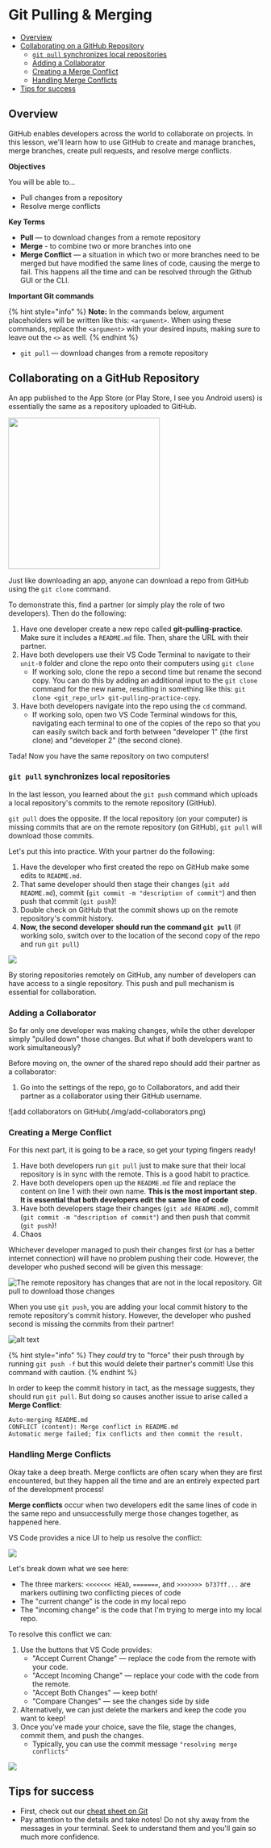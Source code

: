 # Git Pulling & Merging

- [Overview](#overview)
- [Collaborating on a GitHub Repository](#collaborating-on-a-github-repository)
  - [`git pull` synchronizes local repositories](#git-pull-synchronizes-local-repositories)
  - [Adding a Collaborator](#adding-a-collaborator)
  - [Creating a Merge Conflict](#creating-a-merge-conflict)
  - [Handling Merge Conflicts](#handling-merge-conflicts)
- [Tips for success](#tips-for-success)


<!-- ## Watch -->
<!-- {% embed url="" %} -->
<!-- 
## Slides

{% embed url="https://docs.google.com/presentation/d/1IA9kq0wCzPmeEfel3CwN-KiRev959AWaZ2xQnW0p1uo/embed?start=false&loop=false&delayms=3000" %} -->


## Overview

GitHub enables developers across the world to collaborate on projects. In this lesson, we'll learn how to use GitHub to create and manage branches, merge branches, create pull requests, and resolve merge conflicts.

**Objectives**

You will be able to…
* Pull changes from a repository
* Resolve merge conflicts

**Key Terms**

* **Pull** — to download changes from a remote repository
* **Merge** - to combine two or more branches into one
* **Merge Conflict** — a situation in which two or more branches need to be merged but have modified the same lines of code, causing the merge to fail. This happens all the time and can be resolved through the Github GUI or the CLI.


**Important Git commands**

{% hint style="info" %}
**Note:** In the commands below, argument placeholders will be written like this: `<argument>`. When using these commands, replace the `<argument>` with your desired inputs, making sure to leave out the `<>` as well.
{% endhint %}

* `git pull` — download changes from a remote repository
  
## Collaborating on a GitHub Repository

An app published to the App Store (or Play Store, I see you Android users) is essentially the same as a repository uploaded to GitHub.

<img src="./img/app-store.png" width="300">

Just like downloading an app, anyone can download a repo from GitHub using the `git clone` command.

To demonstrate this, find a partner (or simply play the role of two developers). Then do the following:

1. Have one developer create a new repo called **git-pulling-practice**. Make sure it includes a `README.md` file. Then, share the URL with their partner.
2. Have both developers use their VS Code Terminal to navigate to their `unit-0` folder and clone the repo onto their computers using `git clone`
   * If working solo, clone the repo a second time but rename the second copy. You can do this by adding an additional input to the `git clone` command for the new name, resulting in something like this: `git clone <git_repo_url> git-pulling-practice-copy`.
3. Have both developers navigate into the repo using the `cd` command.
   * If working solo, open two VS Code Terminal windows for this, navigating each terminal to one of the copies of the repo so that you can easily switch back and forth between "developer 1" (the first clone) and "developer 2" (the second clone). 

Tada! Now you have the same repository on two computers! 

### `git pull` synchronizes local repositories

In the last lesson, you learned about the `git push` command which uploads a local repository's commits to the remote repository (GitHub). 

`git pull` does the opposite. If the local repository (on your computer) is missing commits that are on the remote repository (on GitHub), `git pull` will download those commits.

Let's put this into practice. With your partner do the following:

1. Have the developer who first created the repo on GitHub make some edits to `README.md`.
2. That same developer should then stage their changes (`git add README.md`), commit (`git commit -m "description of commit"`) and then push that commit (`git push`)!
3. Double check on GitHub that the commit shows up on the remote repository's commit history.
4. **Now, the second developer should run the command `git pull`** (if working solo, switch over to the location of the second copy of the repo and run `git pull`)

![](./img/git-github-workflow.png)

By storing repositories remotely on GitHub, any number of developers can have access to a single repository. This push and pull mechanism is essential for collaboration. 

### Adding a Collaborator

So far only one developer was making changes, while the other developer simply "pulled down" those changes. But what if both developers want to work simultaneously?

Before moving on, the owner of the shared repo should add their partner as a collaborator:
1. Go into the settings of the repo, go to Collaborators, and add their partner as a collaborator using their GitHub username. 

![add collaborators on GitHub(./img/add-collaborators.png)

### Creating a Merge Conflict

For this next part, it is going to be a race, so get your typing fingers ready!

1. Have both developers run `git pull` just to make sure that their local repository is in sync with the remote. This is a good habit to practice. 
2. Have both developers open up the `README.md` file and replace the content on line 1 with their own name. **This is the most important step. It is essential that both developers edit the same line of code**
3. Have both developers stage their changes (`git add README.md`), commit (`git commit -m "description of commit"`) and then push that commit (`git push`)!
4. Chaos

Whichever developer managed to push their changes first (or has a better internet connection) will have no problem pushing their code. However, the developer who pushed second will be given this message:

![The remote repository has changes that are not in the local repository. Git pull to download those changes](./img/failed-to-push.png)

When you use `git push`, you are adding your local commit history to the remote repository's commit history. However, the developer who pushed second is missing the commits from their partner! 

![alt text](./img/failed-to-push-diagram.png)

{% hint style="info" %}
They *could* try to "force" their push through by running `git push -f` but this would delete their partner's commit! Use this command with caution.
{% endhint %}

In order to keep the commit history in tact, as the message suggests, they should run `git pull`. But doing so causes another issue to arise called a **Merge Conflict**:

```
Auto-merging README.md
CONFLICT (content): Merge conflict in README.md
Automatic merge failed; fix conflicts and then commit the result.
```

### Handling Merge Conflicts

Okay take a deep breath. Merge conflicts are often scary when they are first encountered, but they happen all the time and are an entirely expected part of the development process!

**Merge conflicts** occur when two developers edit the same lines of code in the same repo and unsuccessfully merge those changes together, as happened here.

VS Code provides a nice UI to help us resolve the conflict:

![](./img/merge-conflict.png)

Let's break down what we see here:
* The three markers: `<<<<<<< HEAD`, `=======`, and `>>>>>>> b737ff...` are markers outlining two conflicting pieces of code
* The "current change" is the code in my local repo
* The "incoming change" is the code that I'm trying to merge into my local repo.

To resolve this conflict we can:
1. Use the buttons that VS Code provides:
   * "Accept Current Change" — replace the code from the remote with your code.
   * "Accept Incoming Change" — replace your code with the code from the remote.
   * "Accept Both Changes" — keep both!
   * "Compare Changes" — see the changes side by side
2. Alternatively, we can just delete the markers and keep the code you want to keep!
3. Once you've made your choice, save the file, stage the changes, commit them, and push the changes. 
   * Typically, you can use the commit message `"resolving merge conflicts"`

![](./img/resolving-merge-conflict.gif)

## Tips for success

* First, check out our [cheat sheet on Git](../cheatsheets/git-cheatsheet.md)
* Pay attention to the details and take notes! Do not shy away from the messages in your terminal. Seek to understand them and you'll gain so much more confidence.